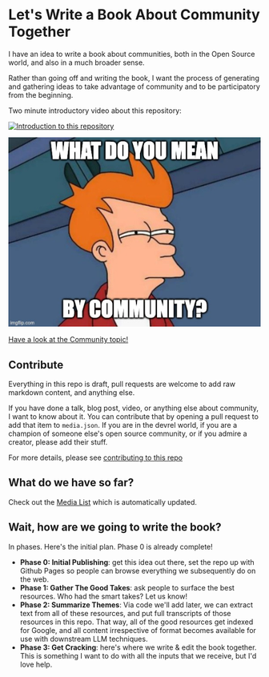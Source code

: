 # Let's Write a Book About Community Together

I have an idea to write a book about communities, both in the Open Source world, and also in a much broader sense.

Rather than going off and writing the book, I want the process of generating and gathering ideas to take
advantage of community and to be participatory from the beginning.

Two minute introductory video about this repository:

[![Introduction to this repository](https://img.youtube.com/vi/j36lhnAiJ0g/1.jpg)](https://youtu.be/j36lhnAiJ0g)

![What do you mean by community?](img/what-is-community.jpg)

[Have a look at the Community topic!](topics/community.md)

## Contribute

Everything in this repo is draft, pull requests are welcome to add raw markdown content, and anything else.

If you have done a talk, blog post, video, or anything else about community, I want to know about it. You can
contribute that by opening a pull request to add that item to `media.json`. If you are in the devrel world, if you are
a champion of someone else's open source community, or if you admire a creator, please add their stuff.

For more details, please see  [contributing to this repo](CONTRIBUTING.md)

## What do we have so far?

Check out the [Media List](_media/media-list.md) which is automatically updated.

## Wait, how are we going to write the book?

In phases. Here's the initial plan.  Phase 0 is already complete!

* **Phase 0: Initial Publishing**: get this idea out there, set the repo up with Github Pages so people can browse everything we subsequently do on the web.
* **Phase 1: Gather The Good Takes**: ask people to surface the best resources. Who had the smart takes? Let us know!
* **Phase 2: Summarize Themes**: Via code we'll add later, we can extract text from all of these resources,
and put full transcripts of those resources in this repo. That way, all of the good resources get indexed for Google, and all content irrespective of format becomes available for use with downstream LLM techniques.
* **Phase 3: Get Cracking**: here's where we write & edit the book together. This is something I want to do with all 
the inputs that we receive, but I'd love help.
